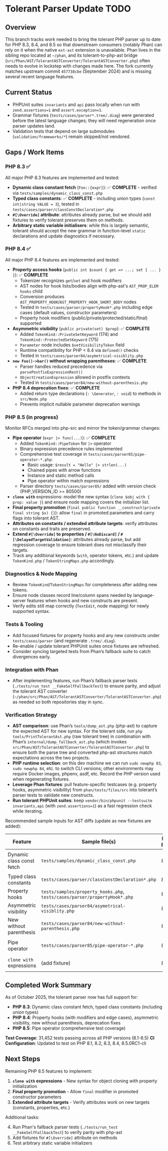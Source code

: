 # Tolerant Parser Update TODO

## Overview

This branch tracks work needed to bring the tolerant PHP parser up to date for PHP 8.3, 8.4, and 8.5 so that downstream consumers (notably Phan) can rely on it when the native `ext-ast` extension is unavailable. Phan lives in the sibling repo located at `~/phan`, and its tolerant-to-php-ast bridge (`src/Phan/AST/TolerantASTConverter/TolerantASTConverter.php`) often needs to evolve in lockstep with changes made here. The fork currently matches upstream commit `457738cbe` (September 2024) and is missing several recent language features.

## Current Status

- PHPUnit suites `invariants` and `api` pass locally when run with `zend.assertions=1` and `assert.exception=1`.
- Grammar fixtures (`tests/cases/parser*.tree/.diag`) were generated before the latest language changes; they will need regeneration once parser updates land.
- Validation tests that depend on large submodules (`validation/frameworks/*`) remain skipped/not vendored.

## Gaps / Work Items

### PHP 8.3 ✅

All major PHP 8.3 features are implemented and tested:

- **Dynamic class constant fetch** (`Foo::{expr}`): ✅ **COMPLETE** - verified via `tests/samples/dynamic_class_const.php`
- **Typed class constants**: ✅ **COMPLETE** - including union types (`const int|string VALUE = 3`), tested in `tests/cases/parser/classConstDeclaration*.php`
- **`#[\Override]` attribute**: attributes already parse, but we should add fixtures to verify tolerant preserves them on methods.
- **Arbitrary static variable initialisers**: while this is largely semantic, tolerant should accept the new grammar in function-level `static` declarations and update diagnostics if necessary.

### PHP 8.4 ✅

All major PHP 8.4 features are implemented and tested:

- **Property access hooks** (`public int $count { get => ...; set { ... } }`): ✅ **COMPLETE**
  - Tokenizer recognizes `get`/`set` and hook modifiers
  - AST nodes for hook lists/bodies align with php-ast's `AST_PROP_ELEM` `hooks` child
  - Conversion produces `AST_PROPERTY_HOOK`/`AST_PROPERTY_HOOK_SHORT_BODY` nodes
  - Tested in `tests/cases/parser/propertyHook*.php` including edge cases (default values, constructor parameters)
  - Property hook modifiers (public/private/protected/static/final) supported
- **Asymmetric visibility** (`public private(set) $prop`): ✅ **COMPLETE**
  - Added `TokenKind::PrivateSetKeyword` (174) and `TokenKind::ProtectedSetKeyword` (175)
  - `Parameter` node includes `$setVisibilityToken` field
  - Runtime compatibility for PHP < 8.4 via `defined()` checks
  - Tested in `tests/cases/parser84/asymetrical-visiblity.php`
- **`new Foo()->bar()` without wrapping parentheses**: ✅ **COMPLETE**
  - Parser handles reduced precedence via `parsePostfixExpressionRest()`
  - `ObjectCreationExpression` allowed in postfix contexts
  - Tested in `tests/cases/parser84/new-without-parenthesis.php`
- **PHP 8.4 deprecation fixes**: ✅ **COMPLETE**
  - Added return type declarations (`: \Generator`, `: void`) to methods in `src/Node.php`
  - Prevents implicit nullable parameter deprecation warnings

### PHP 8.5 (in progress)

Monitor RFCs merged into php-src and mirror the token/grammar changes:

- **Pipe operator** (`expr |> func(...)`): ✅ **COMPLETE**
  - Added `TokenKind::PipeToken` for `|>` operator
  - Binary expression precedence rules implemented
  - Comprehensive test coverage in `tests/cases/parser85/pipe-operator-*.php`:
    - Basic usage: `$result = "Hello" |> strlen(...)`
    - Chained pipes with arrow functions
    - Instance and static method calls
    - Pipe operator within match expressions
  - Parser directory `tests/cases/parser85/` added with version check (PHP_VERSION_ID >= 80500)
- **`clone with`** expressions: model the new syntax (`clone $obj with { prop: value }`) and ensure node mapping covers the initializer list.
- **Final property promotion** (`final public function __construct(private final string $x) {}`): allow `final` in promoted parameters and carry flags into tolerant AST.
- **Attributes on constants / extended attribute targets**: verify attributes on constants and traits are preserved.
- **Extend `#[\Override]` to properties / `#[\NoDiscard]` / `#[\DelayedTargetValidation]`**: attributes already parse, but add regression coverage to ensure tolerant does not misclassify their targets.
- Track any additional keywords (`with`, operator tokens, etc.) and update `TokenKind.php` / `TokenStringMaps.php` accordingly.

### Diagnostics & Node Mapping

- Review `TokenKind`/`TokenStringMaps` for completeness after adding new tokens.
- Ensure node classes record line/column spans needed by language-server features when hooks and new constructs are present.
- Verify edits still map correctly (`TextEdit`, node mapping) for newly supported syntax.

### Tests & Tooling

- Add focused fixtures for property hooks and any new constructs under `tests/cases/parser` (and regenerate `.tree/.diag`).
- Re-enable / update tolerant PHPUnit suites once fixtures are refreshed.
- Consider syncing targeted tests from Phan’s fallback suite to catch divergences early.

### Integration with Phan

- After implementing features, run Phan’s fallback parser tests (`./tests/run_test __FakeSelfFallbackTest`) to ensure parity, and adjust the tolerant AST converter (`~/phan/src/Phan/AST/TolerantASTConverter/TolerantASTConverter.php`) as needed so both repositories stay in sync.

### Verification Strategy

- **AST comparison**: use Phan’s `tools/dump_ast.php` (php-ast) to capture the expected AST for new syntax. For the tolerant side, run `php tools/PrintTolerantAst.php` (raw tolerant tree) in combination with Phan’s `internal/dump_fallback_ast.php` (which invokes `src/Phan/AST/TolerantASTConverter/TolerantASTConverter.php`) to ensure both the parse tree and converted php-ast structures match expectations across the two projects.
- **PHP runtime selection**: on this dev machine we can run `sudo newphp 83`, `sudo newphp 84`, etc. to switch CLI versions; other environments may require Docker images, phpenv, asdf, etc. Record the PHP version used when regenerating fixtures.
- **Leverage Phan fixtures**: pull feature-specific testcases (e.g. property hooks, asymmetric visibility) from `phan/tests/files/src` into tolerant’s parser tests to validate new constructs.
- **Run tolerant PHPUnit suites**: keep `vendor/bin/phpunit --testsuite invariants,api` (with `zend.assertions=1`) as a fast regression check while iterating.

Recommended sample inputs for AST diffs (update as new fixtures are added):

| Feature | Sample file(s) | Min PHP | Status | Native AST dump | Tolerant dump |
| --- | --- | --- | --- | --- | --- |
| Dynamic class const fetch | `tests/samples/dynamic_class_const.php` | 8.3 | ✅ | `php ~/phan/tools/dump_ast.php --json …` | `php tools/PrintTolerantAst.php …` + `php ~/phan/internal/dump_fallback_ast.php --php-ast …` |
| Typed class constants | `tests/cases/parser/classConstDeclaration*.php` | 8.3 | ✅ | (run after `sudo newphp 83+`) | same as above |
| Property hooks | `tests/samples/property_hooks.php`, `tests/cases/parser/propertyHook*.php` | 8.4 | ✅ | (run after `sudo newphp 84`) | same as above |
| Asymmetric visibility | `tests/cases/parser84/asymetrical-visiblity.php` | 8.4 | ✅ | (run after `sudo newphp 84`) | same as above |
| New without parenthesis | `tests/cases/parser84/new-without-parenthesis.php` | 8.4 | ✅ | (run after `sudo newphp 84`) | same as above |
| Pipe operator | `tests/cases/parser85/pipe-operator-*.php` | 8.5 | ✅ | `php ~/phan/tools/dump_ast.php --json …` | `php tools/PrintTolerantAst.php …`, `php ~/phan/internal/dump_fallback_ast.php --php-ast …` |
| `clone with` expressions | (add fixture) | 8.5 | ⏳ TODO | … | … |

## Completed Work Summary

As of October 2025, the tolerant parser now has full support for:

- **PHP 8.3**: Dynamic class constant fetch, typed class constants (including union types)
- **PHP 8.4**: Property hooks (with modifiers and edge cases), asymmetric visibility, new without parenthesis, deprecation fixes
- **PHP 8.5**: Pipe operator (comprehensive test coverage)

**Test Coverage**: 31,452 tests passing across all PHP versions (8.1-8.5)
**CI Configuration**: Updated to test on PHP 8.1, 8.2, 8.3, 8.4, 8.5.0RC1-cli

## Next Steps

Remaining PHP 8.5 features to implement:

1. **`clone with` expressions** - New syntax for object cloning with property initialization
2. **Final property promotion** - Allow `final` modifier in promoted constructor parameters
3. **Extended attribute targets** - Verify attributes work on new targets (constants, properties, etc.)

Additional tasks:

4. Run Phan's fallback parser tests (`./tests/run_test __FakeSelfFallbackTest`) to verify parity with php-ast
5. Add fixtures for `#[\Override]` attribute on methods
6. Test arbitrary static variable initializers
